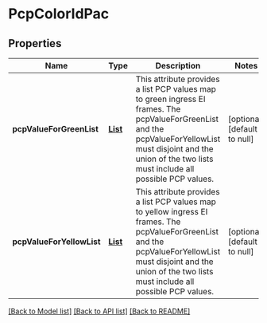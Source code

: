 # PcpColorIdPac
## Properties

Name | Type | Description | Notes
------------ | ------------- | ------------- | -------------
**pcpValueForGreenList** | [**List**](integer.md) | This attribute provides a list PCP values map to green ingress EI frames.  The pcpValueForGreenList and the pcpValueForYellowList must disjoint and the union of the two lists must include all possible PCP values. | [optional] [default to null]
**pcpValueForYellowList** | [**List**](integer.md) | This attribute provides a list PCP values map to yellow ingress EI frames.  The pcpValueForGreenList and the pcpValueForYellowList must disjoint and the union of the two lists must include all possible PCP values. | [optional] [default to null]

[[Back to Model list]](../README.md#documentation-for-models) [[Back to API list]](../README.md#documentation-for-api-endpoints) [[Back to README]](../README.md)

